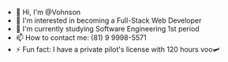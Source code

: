 - 👋 Hi, I'm @Vohnson
- 👀 I'm interested in becoming a Full-Stack Web Developer
- 🌱 I'm currently studying Software Engineering 1st period
- 📫 How to contact me: (81) 9 9998-5571
- ⚡ Fun fact: I have a private pilot's license with 120 hours voo🛩️
